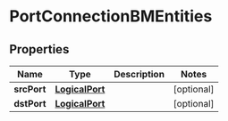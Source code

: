 # PortConnectionBMEntities

## Properties
Name | Type | Description | Notes
------------ | ------------- | ------------- | -------------
**srcPort** | [**LogicalPort**](LogicalPort.md) |  |  [optional]
**dstPort** | [**LogicalPort**](LogicalPort.md) |  |  [optional]
